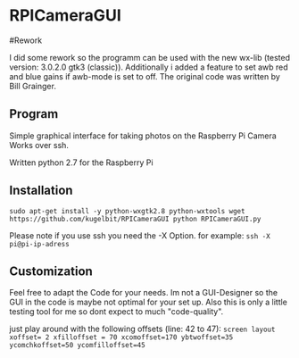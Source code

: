 RPICameraGUI
============

#Rework

I did some rework so the programm can be used with  the new wx-lib (tested version: 3.0.2.0 gtk3 (classic)).
Additionally i added a feature to set awb red and blue gains if awb-mode is set to off.
The original code was written by Bill Grainger.

## Program
Simple graphical interface for taking photos on the Raspberry Pi Camera
Works over ssh.

Written python 2.7 for the Raspberry Pi

## Installation

`
sudo apt-get install -y python-wxgtk2.8 python-wxtools
wget https://github.com/kugelbit/RPICameraGUI
python RPICameraGUI.py
`

Please note if you use ssh you need the -X Option.
for example:
`ssh -X pi@pi-ip-adress`

## Customization
Feel free to adapt the Code for your needs.
Im not a GUI-Designer so the GUI in the code is maybe not optimal for your set up.
Also this is only a little testing tool for me so dont expect to much "code-quality".

just play around with the following offsets (line: 42 to 47): 
`
screen layout
xoffset= 2
xfilloffset = 70
xcomoffset=170
ybtwoffset=35
ycomchkoffset=50
ycomfilloffset=45
`



